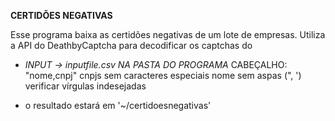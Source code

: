 **CERTIDÕES NEGATIVAS**

Esse programa baixa as certidões negativas de um lote de empresas.
Utiliza a API do DeathbyCaptcha para decodificar os captchas do

- _INPUT -> inputfile.csv NA PASTA DO PROGRAMA_
    CABEÇALHO: "nome,cnpj"
    cnpjs sem caracteres especiais
    nome sem aspas (", ')
    verificar vírgulas indesejadas

- o resultado estará em '~/certidoesnegativas'
                  

